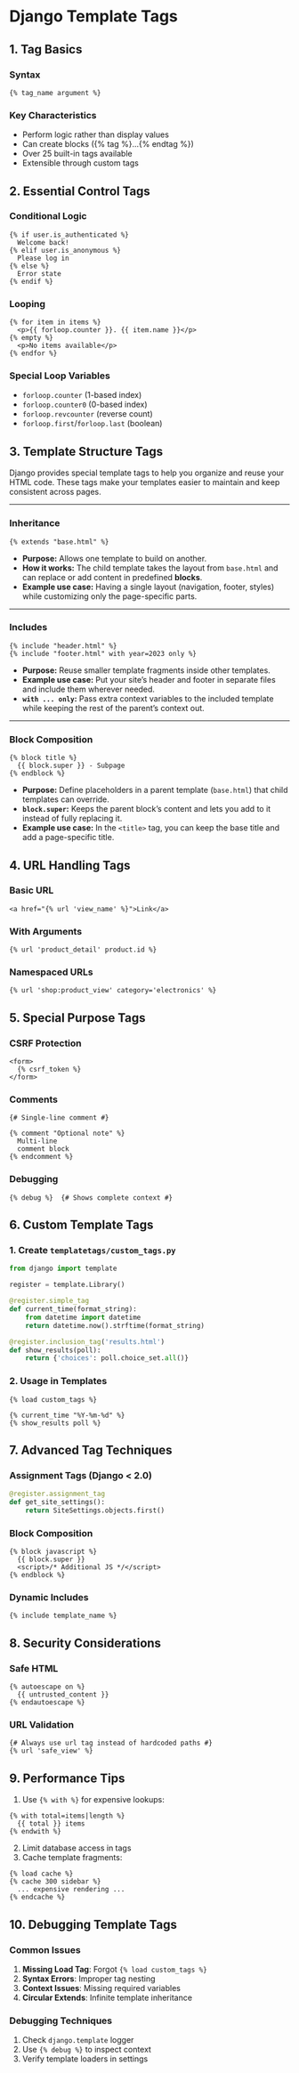 # Django Template Tags

## 1. Tag Basics

### Syntax
```django
{% tag_name argument %}
```

### Key Characteristics
- Perform logic rather than display values
- Can create blocks ({% tag %}...{% endtag %})
- Over 25 built-in tags available
- Extensible through custom tags

## 2. Essential Control Tags

### Conditional Logic
```django
{% if user.is_authenticated %}
  Welcome back!
{% elif user.is_anonymous %}
  Please log in
{% else %}
  Error state
{% endif %}
```

### Looping
```django
{% for item in items %}
  <p>{{ forloop.counter }}. {{ item.name }}</p>
{% empty %}
  <p>No items available</p>
{% endfor %}
```

### Special Loop Variables
- `forloop.counter` (1-based index)
- `forloop.counter0` (0-based index)
- `forloop.revcounter` (reverse count)
- `forloop.first`/`forloop.last` (boolean)

## 3. Template Structure Tags

Django provides special template tags to help you organize and reuse your HTML code. These tags make your templates easier to maintain and keep consistent across pages.

---

### **Inheritance**

```django
{% extends "base.html" %}
```

* **Purpose:** Allows one template to build on another.
* **How it works:** The child template takes the layout from `base.html` and can replace or add content in predefined **blocks**.
* **Example use case:** Having a single layout (navigation, footer, styles) while customizing only the page-specific parts.

---

### **Includes**

```django
{% include "header.html" %}
{% include "footer.html" with year=2023 only %}
```

* **Purpose:** Reuse smaller template fragments inside other templates.
* **Example use case:** Put your site’s header and footer in separate files and include them wherever needed.
* **`with ... only`:** Pass extra context variables to the included template while keeping the rest of the parent’s context out.

---

### **Block Composition**

```django
{% block title %}
  {{ block.super }} - Subpage
{% endblock %}
```

* **Purpose:** Define placeholders in a parent template (`base.html`) that child templates can override.
* **`block.super`:** Keeps the parent block’s content and lets you add to it instead of fully replacing it.
* **Example use case:** In the `<title>` tag, you can keep the base title and add a page-specific title.


## 4. URL Handling Tags

### Basic URL
```django
<a href="{% url 'view_name' %}">Link</a>
```

### With Arguments
```django
{% url 'product_detail' product.id %}
```

### Namespaced URLs
```django
{% url 'shop:product_view' category='electronics' %}
```

## 5. Special Purpose Tags

### CSRF Protection
```django
<form>
  {% csrf_token %}
</form>
```

### Comments
```django
{# Single-line comment #}

{% comment "Optional note" %}
  Multi-line
  comment block
{% endcomment %}
```

### Debugging
```django
{% debug %}  {# Shows complete context #}
```

## 6. Custom Template Tags

### 1. Create `templatetags/custom_tags.py`
```python
from django import template

register = template.Library()

@register.simple_tag
def current_time(format_string):
    from datetime import datetime
    return datetime.now().strftime(format_string)

@register.inclusion_tag('results.html')
def show_results(poll):
    return {'choices': poll.choice_set.all()}
```

### 2. Usage in Templates
```django
{% load custom_tags %}

{% current_time "%Y-%m-%d" %}
{% show_results poll %}
```

## 7. Advanced Tag Techniques

### Assignment Tags (Django < 2.0)
```python
@register.assignment_tag
def get_site_settings():
    return SiteSettings.objects.first()
```

### Block Composition
```django
{% block javascript %}
  {{ block.super }}
  <script>/* Additional JS */</script>
{% endblock %}
```

### Dynamic Includes
```django
{% include template_name %}
```

## 8. Security Considerations

### Safe HTML
```django
{% autoescape on %}
  {{ untrusted_content }}
{% endautoescape %}
```

### URL Validation
```django
{# Always use url tag instead of hardcoded paths #}
{% url 'safe_view' %}
```

## 9. Performance Tips

1. Use `{% with %}` for expensive lookups:
```django
{% with total=items|length %}
  {{ total }} items
{% endwith %}
```

2. Limit database access in tags
3. Cache template fragments:
```django
{% load cache %}
{% cache 300 sidebar %}
  ... expensive rendering ...
{% endcache %}
```

## 10. Debugging Template Tags

### Common Issues
1. **Missing Load Tag**: Forgot `{% load custom_tags %}`
2. **Syntax Errors**: Improper tag nesting
3. **Context Issues**: Missing required variables
4. **Circular Extends**: Infinite template inheritance

### Debugging Techniques
1. Check `django.template` logger
2. Use `{% debug %}` to inspect context
3. Verify template loaders in settings

